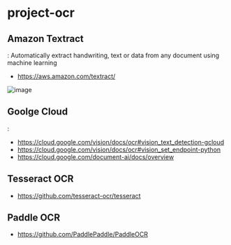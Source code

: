 # project-ocr 



## Amazon Textract
: Automatically extract handwriting, text or data from any document using machine learning
- https://aws.amazon.com/textract/

![image](https://user-images.githubusercontent.com/28507261/209935055-33756b2c-c0d2-42ce-916f-ab8457882ae3.png)


## Goolge Cloud 
: 
- https://cloud.google.com/vision/docs/ocr#vision_text_detection-gcloud
- https://cloud.google.com/vision/docs/ocr#vision_set_endpoint-python
- https://cloud.google.com/document-ai/docs/overview



## Tesseract OCR
- https://github.com/tesseract-ocr/tesseract



## Paddle OCR 
- https://github.com/PaddlePaddle/PaddleOCR


